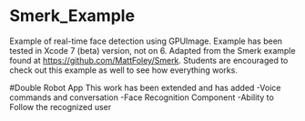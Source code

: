 # Smerk_Example
Example of real-time face detection using GPUImage. Example has been tested in Xcode 7 (beta) version, not on 6. Adapted from the Smerk example found at https://github.com/MattFoley/Smerk. Students are encouraged to check out this example as well to see how everything works.

#Double Robot App
This work has been extended and has added
-Voice commands and conversation
-Face Recognition Component
-Ability to Follow the recognized user


